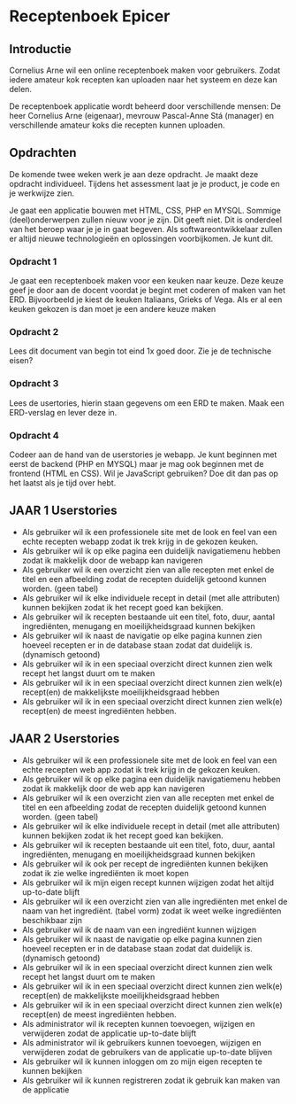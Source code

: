 # Receptenboek Epicer

## Introductie

Cornelius Arne wil een online receptenboek maken voor gebruikers. Zodat iedere amateur kok recepten kan uploaden naar het systeem en deze kan delen.

De receptenboek applicatie wordt beheerd door verschillende mensen: 
De heer Cornelius Arne (eigenaar), mevrouw Pascal-Anne Stá (manager) en verschillende amateur koks die recepten kunnen uploaden.

## Opdrachten
De komende twee weken werk je aan deze opdracht. Je maakt deze opdracht individueel. Tijdens het assessment laat je je product, je code en je werkwijze zien.

Je gaat een applicatie bouwen met HTML, CSS, PHP en MYSQL. Sommige (deel)onderwerpen zullen nieuw voor je zijn. Dit geeft niet. Dit is onderdeel van het beroep waar je je in gaat begeven. Als softwareontwikkelaar zullen er altijd nieuwe technologieën en oplossingen voorbijkomen.
Je kunt dit. 

### Opdracht 1
Je gaat een receptenboek maken voor een keuken naar keuze. Deze keuze geef je door aan de docent voordat je begint met coderen of maken van het ERD. Bijvoorbeeld je kiest de keuken Italiaans, Grieks of Vega. Als er al een keuken gekozen is dan moet je een andere keuze maken

### Opdracht 2
Lees dit document van begin tot eind 1x goed door. Zie je de technische eisen?

### Opdracht 3
Lees de usertories, hierin staan gegevens om een ERD te maken. Maak een ERD-verslag en lever deze in.

### Opdracht 4
Codeer aan de hand van de userstories je webapp. Je kunt beginnen met eerst de backend (PHP en MYSQL) maar je mag ook beginnen met de frontend (HTML en CSS). Wil je JavaScript gebruiken? Doe dit dan pas op het laatst als je tijd over hebt.

## JAAR 1 Userstories

- Als gebruiker wil ik een professionele site met de look en feel van een echte recepten webapp zodat ik trek krijg in de gekozen keuken.
- Als gebruiker wil ik op elke pagina een duidelijk navigatiemenu hebben zodat ik makkelijk door de webapp kan navigeren
- Als gebruiker wil ik een overzicht zien van alle recepten met enkel de titel en een afbeelding zodat de recepten duidelijk getoond kunnen worden. (geen tabel)
- Als gebruiker wil ik elke individuele recept in detail (met alle attributen) kunnen bekijken zodat ik het recept goed kan bekijken.
- Als gebruiker wil ik recepten bestaande uit een titel, foto, duur, aantal ingrediënten, menugang en moeilijkheidsgraad kunnen bekijken
- Als gebruiker wil ik naast de navigatie op elke pagina kunnen zien hoeveel recepten er in de database staan zodat dat duidelijk is. (dynamisch getoond)
- Als gebruiker wil ik in een speciaal overzicht direct kunnen zien welk recept het langst duurt om te maken
- Als gebruiker wil ik in een speciaal overzicht direct kunnen zien welk(e) recept(en) de makkelijkste moeilijkheidsgraad hebben
- Als gebruiker wil ik in een speciaal overzicht direct kunnen zien welk(e) recept(en) de meest ingrediënten hebben.

## JAAR 2 Userstories

- Als gebruiker wil ik een professionele site met de look en feel van een echte recepten web app zodat ik trek krijg in de gekozen keuken.
- Als gebruiker wil ik op elke pagina een duidelijk navigatiemenu hebben zodat ik makkelijk door de web app kan navigeren
- Als gebruiker wil ik een overzicht zien van alle recepten met enkel de titel en een afbeelding zodat de recepten duidelijk getoond kunnen worden. (geen tabel)
- Als gebruiker wil ik elke individuele recept in detail (met alle attributen) kunnen bekijken zodat ik het recept goed kan bekijken.
- Als gebruiker wil ik recepten bestaande uit een titel, foto, duur, aantal ingrediënten, menugang en moeilijkheidsgraad kunnen bekijken
- Als gebruiker wil ik ook per recept de ingrediënten kunnen bekijken zodat ik zie welke ingrediënten ik moet kopen
- Als gebruiker wil ik mijn eigen recept kunnen wijzigen zodat het altijd up-to-date blijft
- Als gebruiker wil ik een overzicht zien van alle ingrediënten met enkel de naam van het ingrediënt. (tabel vorm) zodat ik weet welke ingrediënten beschikbaar zijn
- Als gebruiker wil ik de naam van een ingrediënt kunnen wijzigen
- Als gebruiker wil ik naast de navigatie op elke pagina kunnen zien hoeveel recepten er in de database staan zodat dat duidelijk is. (dynamisch getoond)
- Als gebruiker wil ik in een speciaal overzicht direct kunnen zien welk recept het langst duurt om te maken
- Als gebruiker wil ik in een speciaal overzicht direct kunnen zien welk(e) recept(en) de makkelijkste moeilijkheidsgraad hebben
- Als gebruiker wil ik in een speciaal overzicht direct kunnen zien welk(e) recept(en) de meest ingrediënten hebben.
- Als administrator wil ik recepten kunnen toevoegen, wijzigen en verwijderen zodat de applicatie up-to-date blijft
- Als administrator wil ik gebruikers kunnen toevoegen, wijzigen en verwijderen zodat de gebruikers van de applicatie up-to-date blijven
- Als gebruiker wil ik kunnen inloggen om zo mijn eigen recepten te kunnen bekijken
- Als gebruiker wil ik kunnen registreren zodat ik gebruik kan maken van de applicatie

